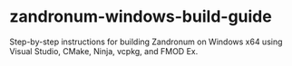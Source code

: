 # zandronum-windows-build-guide
Step-by-step instructions for building Zandronum on Windows x64 using Visual Studio, CMake, Ninja, vcpkg, and FMOD Ex.
